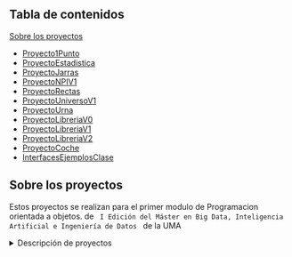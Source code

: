 <!--<details>-->
  <h2>Tabla de contenidos</h2>
    <a href="#sobre-los-proyectos">Sobre los proyectos</a>
    <ul>
      <li><a href="#proyecto1punto">Proyecto1Punto</a></li>
      <li><a href="#proyectoestadistica">ProyectoEstadistica</a></li>
      <li><a href="#proyectojarras">ProyectoJarras</a></li>
      <li><a href="#proyectonpiv1">ProyectoNPIV1</a></li>
      <li><a href="#proyectorectas">ProyectoRectas</a></li>
      <li><a href="#proyectouniversov1">ProyectoUniversoV1</a></li>
      <li><a href="#proyectourna">ProyectoUrna</a></li>
      <li><a href="#proyectoLibreriaV0">ProyectoLibreriaV0</a></li>
      <li><a href="#proyectoLibreriaV1">ProyectoLibreriaV1</a></li>
      <li><a href="#proyectoLibreriaV2">ProyectoLibreriaV2</a></li>
      <li><a href="#proyectoCoche">ProyectoCoche </a></li>
      <li> <a href="#interfaces-ejemplos">InterfacesEjemplosClase </a> </li>
    </ul>
<!--</details>-->

<h2 id="sobre-los-proyectos">Sobre los proyectos</h2>
<p>Estos proyectos se realizan para el primer modulo de Programacion orientada a objetos. de <code> I Edición del Máster en Big Data, Inteligencia Artificial e Ingeniería de Datos </code> de la UMA </p>
<!--[![Uma master][imagen_master]](https://www.bigdata.uma.es)-->

<details>
<summary>Descripción de proyectos</summary>

<h3 id="proyecto1punto">Proyecto1Punto</h3>
<p>Algunos ejemplos que hicimos en clase. Posee una clase Punto básica y su implementación</p>

<h3 id="proyectoestadistica">ProyectoEstadistica</h3>
<p>Ejercicio de labaratorio en el que se usa clase para ayudar a calcular varianza y media.</p>

<h3 id="proyectojarras">ProyectoJarras</h3>
<p>Clásico problema de programación orientada a objetos. En el que hay una jarra que tiene una cantidad y contenido y métodos como llenarse, vaciarse o llenar otra jarra </p>
<p>Ademas está la clase Mesa que en el que usando un Enum de posición para poseer varias jarras.</p>

<h3 id="proyectonpiv1">ProyectoNPIV1</h3>
<p>Consiste en una calculadora que permite sumar, restar, multiplicar y dividir utilizando la notación polaca inversa. </p>

<h3 id="proyectorectas">ProyectoRectas</h3>
<p>En progreso...</p>

<h3 id="proyectouniversov1">ProyectoUniversoV1</h3>
<p>En progreso...</p>

<h3 id="proyectourna">ProyectoUrna</h3>
<p>Típico problema en el que se tiene una urna y se pueden añadir bolas y obtener de forma aleatoria una de las bolas</p>

<h3 id="proyectoLibreriaV0">ProtectoLibreriaV0</h3>
<p>Proyecto en el que existen dos clases, una librería que contiene libros. Cada libro posee autor, titulo y precio. La gestión de los libros en la librería se realiza con un <code>array</code></p>

<h3 id="proyectoLibreriaV1">ProyectoLibreriaV1</h3>
<p>Proyecto en el que existen dos clases, una librería que contiene libros. Cada libro posee autor, titulo y precio. La gestión de los libros en la librería se realiza con una <code>list</code></p>

<h3 id="proyectoLibreriaV2">ProyectoLibreriaV2</h3>
<p> El comportamiento se expande para que puedan existir libros en ofertas para que puedan tener descuentos. Se práctica la herencia. </p>
<h3 id ="proyectoCoche">ProyectoCoche </h3>
<p> Proyecto para practicar herencia en el que hay dos clases Coche y CocheImportado. Un CocheImportado redefine el método de calcular su precio total al que se le añade una homologación</p>
     
<h3 id="#interfaces-ejemplos">InterfacesEjemplosClase </h3>
<p>Ejemplo de proyectos dado en clase que explica interfaces con una clase de persona y amigos. Se dan varias formas de resolverlo para mostrar la utilidad de las interfaces </p>
</details>





[imagen_master]:https://www.bigdata.uma.es/wp-content/uploads/2022/05/Logo-2022-ok-web-290.png


